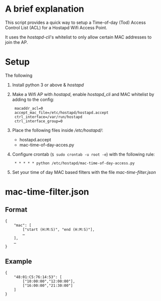 # A brief explanation
This script provides a quick way to setup a Time-of-day (Tod) Access Control List (ACL) for a Hostapd Wifi Access Point.

It uses the *hostapd-cli*'s whitelist to only allow certain MAC addresses to join the AP.

# Setup
The following

1. Install python 3 or above & *hostapd*
2. Make a Wifi AP with *hostapd*, enable *hostapd_cli* and MAC whitelist by adding to the config:

        macaddr_acl=0
        accept_mac_file=/etc/hostapd/hostapd.accept
        ctrl_interface=/var/run/hostapd
        ctrl_interface_group=0

3. Place the following files inside */etc/hostapd/*:
	- hostapd.accept
	- mac-time-of-day-acces.py

4. Configure crontab (`$ sudo crontab -u root -e`) with the following rule:

        * * * * * python /etc/hostapd/mac-time-of-day-access.py

5. Set your time of day MAC based filters with the file *mac-time-filter.json*
		
# mac-time-filter.json 
## Format
```
{
	"mac": [
		["start (H:M:S)", "end (H:M:S)"],
		…
	],
	…
}
```

## Example
```
{
	"48:01:C5:76:14:53": [
		["10:00:00","12:00:00"],
		["16:00:00","21:30:00"]
	]
}
```
